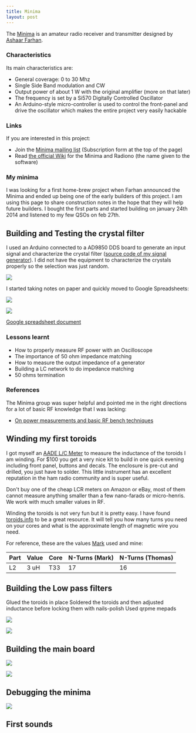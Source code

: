 ```yaml
---
title: Minima
layout: post
---
```


The [Minima](http://www.phonestack.com/farhan/minima.html) is an amateur radio receiver and transmitter designed by [Ashaar Farhan](http://www.phonestack.com/farhan/).

### Characteristics

Its main characteristics are:

 - General coverage: 0 to 30 Mhz
 - Single Side Band modulation and CW
 - Output power of about 1 W with the original amplifier (more on that later)
 - The frequency is set by a Si570 Digitally Controlled Oscillator
 - An Arduino-style micro-controller is used to control the front-panel and drive the oscillator which makes the entire project very easily hackable

### Links

 If you are interested in this project:

 - Join the [Minima mailing list](http://www.phonestack.com/farhan/minima.html) (Subscription form at the top of the page)
 - Read [the official Wiki](http://hfsignals.org) for the Minima and Radiono (the name given to the software)

### My minima

I was looking for a first home-brew project when Farhan announced the Minima and ended up being one of the early builders of this project. I am using this page to share construction notes in the hope that they will help future builders. I bought the first parts and started building on january 24th 2014 and listened to my few QSOs on feb 27th.



## Building and Testing the crystal filter

I used an Arduino connected to a AD9850 DDS board to generate an input signal and characterize the crystal filter ([source code of my signal generator](https://github.com/sarfata/ad9850_siggen)). I did not have the equipment to characterize the crystals properly so the selection was just random.

![](/ham/images/minima-crystalfilter-testing-dds.jpg)

I started taking notes on paper and quickly moved to Google Spreadsheets:

![](/ham/images/minima-crystalfilter-testing.jpg)

[![](https://docs.google.com/spreadsheet/oimg?key=0As9CZnZ-A5a2dEZaM1dlWVdVX3pXaUlJMXd0cHNscHc&oid=3&zx=5c6i42iskxv4)](https://docs.google.com/spreadsheet/ccc?key=0As9CZnZ-A5a2dEZaM1dlWVdVX3pXaUlJMXd0cHNscHc&usp=drive_web#gid=1)

[Google spreadsheet document](https://docs.google.com/spreadsheet/ccc?key=0As9CZnZ-A5a2dEZaM1dlWVdVX3pXaUlJMXd0cHNscHc&usp=drive_web#gid=1)

### Lessons learnt

 - How to properly measure RF power with an Oscilloscope
 - The importance of 50 ohm impedance matching
 - How to measure the output impedance of a generator
 - Building a LC network to do impedance matching
 - 50 ohms termination

### References

The Minima group was super helpful and pointed me in the right directions for a lot of basic RF knowledge that I was lacking:

 - [On power measurements and basic RF bench techniques](http://www.qrp.pops.net/RF-workbench-1.asp)

## Winding my first toroids

I got myself an [AADE L/C Meter](http://aade.com/lcmeter.htm) to measure the inductance of the toroids I am winding. For $100 you get a very nice kit to build in one quick evening including front panel, buttons and decals. The enclosure is pre-cut and drilled, you just have to solder. This little instrument has an excellent reputation in the ham radio community and is super useful.

Don't buy one of the cheap LCR meters on Amazon or eBay, most of them cannot measure anything smaller than a few nano-farads or micro-henris. We work with much smaller values in RF.

Winding the toroids is not very fun but it is pretty easy. I have found [toroids.info](http://www.toroids.info) to be a great resource. It will tell you how many turns you need on your cores and what is the approximate length of magnetic wire you need.

For reference, these are the values [Mark](http://g0mgx.blogspot.co.uk/search/label/BITX%20Minima) used and mine:

| Part | Value  | Core    | N-Turns (Mark) | N-Turns (Thomas) |
|------|--------|---------|----------------|------------------|
| L2   |   3 uH |     T33 |             17 | 16               |


## Building the Low pass filters


Glued the toroids in place
Soldered the toroids and then adjusted inductance before locking them with nails-polish
Used qrpme mepads

![](/ham/images/minima-lpf.jpg)

![](/ham/images/minima-lpf-top.jpg)

## Building the main board

![](/ham/images/minima-mainboard.jpg)

![](/ham/images/minima-lcd.jpg)

## Debugging the minima

![](/ham/images/minima-complete-rx.jpg)


## First sounds

